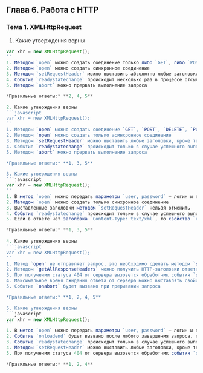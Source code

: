## Глава 6. Работа с HTTP
### Тема 1. XMLHttpRequest
1. Какие утверждения верны
  ```javascript
  var xhr = new XMLHttpRequest();
  ``
  1. Методом `open` можно создать соединение только либо `GET`, либо `POST` HTTP-методами
  2. Методом `open` можно создать синхронное соединение
  3. Методом `setRequestHeader` можно выставить абсолютно любые заголовки
  4. Событие `readystatechange` происходит несколько раз в процессе отсылки и получения ответа
  5. Методом `abort` можно прервать выполнение запроса
  
  *Правильные ответы:* **2, 4, 5**  
  
2. Какие утверждения верны
  ```javascript
  var xhr = new XMLHttpRequest();
  ``
  1. Методом `open` можно создать соединение `GET`, `POST`, `DELETE`, `PUT` и др. HTTP-методами
  2. Методом `open` можно создать только асинхронное соединение
  3. Методом `setRequestHeader` можно выставить любые заголовки, кроме тех, которые контролирует browser, например, User-Agent или Connection
  4. Событие `readystatechange` происходит только в случае успешного выполнения запроса
  5. Методом `abort` можно прервать выполнение запроса
  
  *Правильные ответы:* **1, 3, 5**

3. Какие утверждения верны
  ```javascript
  var xhr = new XMLHttpRequest();
  ``
  1. В метод `open` можно передать параметры `user, password` — логин и пароль для HTTP-авторизации
  2. Методом `open` можно создать только синхронное соединение
  3. Выставленные заголовки методом `setRequestHeader` нельзя отменить
  4. Событие `readystatechange` происходит только в случае успешного выполнения запроса
  5. Если в ответе нет заголовка `Content-Type: text/xml`, то свойство `responseXML` будет пустым
  
  *Правильные ответы:* **1, 3, 5**
    
4. Какие утверждения верны
  ```javascript
  var xhr = new XMLHttpRequest();
  ``
  1. Метод `open` не отправляет запрос, это необходимо сделать методом `send`
  2. Методом `getAllResponseHeaders` можно получить HTTP-заголовки ответа
  3. При получении статуса 404 от сервера вызовется обработчик события `onerror` 
  4. Максимальное время ожидания ответа от сервера можно выставлять свойством `xhr.timeout = 1000;`
  5. Событие `onabort` будет вызвано при прерывании запроса 
  
  *Правильные ответы:* **1, 2, 4, 5**    

5. Какие утверждения верны
  ```javascript
  var xhr = new XMLHttpRequest();
  ``
  1. В метод `open` можно передать параметры `user, password` — логин и пароль для HTTP-авторизации
  2. Событие `onloadend` будет вызвано после любого завершения запроса, после событий `load, error, timeout, abort`
  3. Событие `readystatechange` происходит только в случае успешного выполнения запроса
  4. Методом `setRequestHeader` можно выставить любые заголовки, кроме тех, которые контролирует browser, например, User-Agent или Connection
  5. При получении статуса 404 от сервера вызовется обработчик события `onerror`
  
  *Правильные ответы:* **1, 2, 4**  
  
  